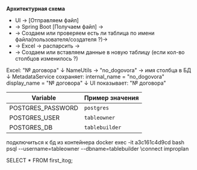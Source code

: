 **Архитектурная схема**

* UI → [Отправляем файл]
* → Spring Boot [Получаем файл] →
* → Создаем или проверяем есть ли таблица по имени файла(пользователя/создателя ?)→
* → Excel → распарсить →
* → Создаем или вставляем данные в новую таблицу (если кол-во столбцов изменилось ?)

Excel: "№ договора"
↓
NameUtils → "no_dogovora" → имя столбца в БД
↓
MetadataService сохраняет:
internal_name = "no_dogovora"
display_name  = "№ договора"
↓
UI показывает: "№ договора"

| Variable        | Пример значения |
| --------------- | --------------- |
| POSTGRES_PASSWORD | `postgres`   |
| POSTGRES_USER   | `tableowner`    |
| POSTGRES_DB     | `tablebuilder`  |


подключиться к бд из контейнера
docker exec -it a3c161c4d9cd bash
psql --username=tableowner --dbname=tablebuilder
\connect improplan

SELECT * FROM first_itog;
 